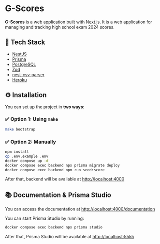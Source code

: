 # G-Scores

**G-Scores** is a web application built with [Next.js](https://nextjs.org/). It is a web application for managing and tracking high school exam 2024 scores.

## 🚀 Tech Stack

- [NestJS](https://nestjs.com/)
- [Prisma](https://www.prisma.io/)
- [PostgreSQL](https://www.postgresql.org/)
- [Zod](https://zod.dev/)
- [nest-csv-parser](https://www.npmjs.com/package/nest-csv-parser)
- [Heroku](https://www.heroku.com/)

## ⚙️ Installation

You can set up the project in **two ways**:

### ✅ Option 1: Using `make`

```bash
make bootstrap
```

### ✅ Option 2: Manually

```bash
npm install
cp .env.example .env
docker compose up -d
docker compose exec backend npx prisma migrate deploy
docker compose exec backend npm run seed:score
```

After that, backend will be available at [http://localhost:4000](http://localhost:4000)

## 📚 Documentation & Prisma Studio

You can access the documentation at [http://localhost:4000/documentation](http://localhost:4000/documentation)

You can start Prisma Studio by running:

```bash
docker compose exec backend npx prisma studio
```

After that, Prisma Studio will be available at [http://localhost:5555](http://localhost:5555)

